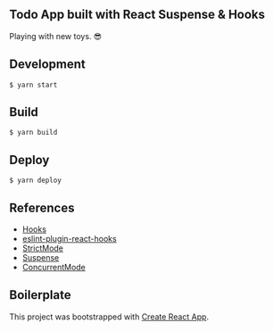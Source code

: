## Todo App built with React Suspense & Hooks

Playing with new toys. :sunglasses:

## Development

`$ yarn start`

## Build

`$ yarn build`

## Deploy

`$ yarn deploy`

## References

- [Hooks](https://reactjs.org/docs/hooks-reference.html)
- [eslint-plugin-react-hooks](https://www.npmjs.com/package/eslint-plugin-react-hooks)
- [StrictMode](https://reactjs.org/docs/strict-mode.html)
- [Suspense](https://reactjs.org/docs/code-splitting.html#suspense)
- [ConcurrentMode](https://reactjs.org/docs/concurrent-mode-intro.html)

## Boilerplate

This project was bootstrapped with [Create React App](https://github.com/facebook/create-react-app).
